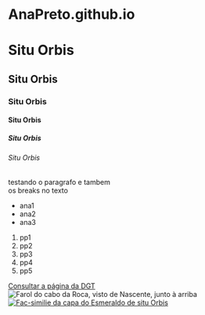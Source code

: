 # AnaPreto.github.io
<!DOCTYPE html>
<html>
  <head>
    <title>"Situ Orbis"</title>
  </head>
  <!--Teste com conteudos html-->
  <body>
    <H1>Situ Orbis</H1>
      <H2>Situ Orbis</H2>
        <H3>Situ Orbis</H3>
          <H4>Situ Orbis</H4>
	    <H5>Situ Orbis</H5>
	      <H6>Situ Orbis</H6>
	<p>testando o paragrafo e tambem <br/> os breaks no texto</p>
	  <ul>
	    <li>ana1</li>
		<li>ana2</li>
		<li>ana3</li>		 
	  </ul>
	  <ol>
	    <li>pp1</li>
		<li>pp2</li>
		<li>pp3</li>
		<li>pp4</li>
		<li>pp5</li>
	  </ol>
    <a href="http://www.dgterritorio.pt/" target="_blank">Consultar a página da DGT</a>
	<img src="https://upload.wikimedia.org/wikipedia/commons/thumb/4/48/Cabo_da_Roca_lighthouse.JPG/1200px-Cabo_da_Roca_lighthouse.JPG" alt="Farol do cabo da Roca, visto de Nascente, junto à arriba"/>
    <br/>
	<a href="https://pt.wikipedia.org/wiki/Esmeraldo_de_Situ_Orbis" target="_blank"/><img src="http://www.bookmybook.pt/images/detailed/4/B1100078.jpg" alt="Fac-similie da capa do Esmeraldo de situ Orbis"/></a>
  </body>
</html>

